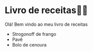 
# Livro de receitas:cook:

Olá! Bem vindo ao meu livro de receitas

* Strogonoff de frango
* Pavê
* Bolo de cenoura
